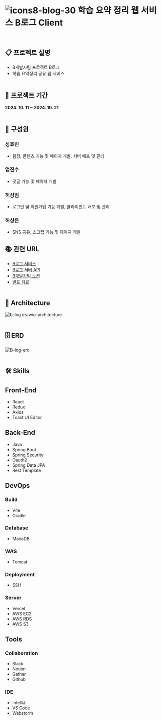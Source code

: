 # ![icons8-blog-30](https://github.com/user-attachments/assets/3a6bc72c-4f2e-4bfb-88dd-3ce8a9d0cea2) 학습 요약 정리 웹 서비스 B로그 Client<br><br>

## 📋 프로젝트 설명
- B개발자팀 프로젝트 B로그
- 학습 요약정리 공유 웹 서비스
  <br><br>

## 📅 프로젝트 기간
<b>2024. 10. 11 ~ 2024. 10. 21</b>
<br><br>

## 👫 구성원

### 성효빈
- 팀장, 콘텐츠 기능 및 페이지 개발, 서버 배포 및 관리

### 엄진수
- 댓글 기능 및 페이지 개발

### 허상범
- 로그인 및 회원가입 기능 개발, 클라이언트 배포 및 관리

### 허상은
- SNS 공유, 스크랩 기능 및 페이지 개발
  <br>

## 📚 관련 URL

- [B로그 서비스](https://b-log-coral.vercel.app)
- [B로그 서버 API](https://b-log.duckdns.org/swagger-ui/index.html)
- [B개발자팀 노션](https://www.notion.so/B-117f1d2126ed8092819ae39c505308ee)
- [발표 자료](https://www.canva.com/design/DAGS9GXxQUk/g-iP9848NZfL0tveZKFI9A/view?utm_content=DAGS9GXxQUk&utm_campaign=designshare&utm_medium=link&utm_source=editor)
  <br><br>

## 🗼 Architecture
![b-log drawio-architecture](https://github.com/user-attachments/assets/e5de1330-bcd9-4baf-b216-47b95e4a5528)
<br><br>

## 🗄️ ERD
![B-log-erd](https://github.com/user-attachments/assets/fa10dd75-0879-40df-bead-c9b7c6373da0)
<br><br>

## 🛠️ Skills

## Front-End

- React
- Redux
- Axios
- Toast UI Editor
  <br>

## Back-End
- Java
- Spring Boot
- Spring Security
- Oauth2
- Spring Data JPA
- Rest Template
  <br>

## DevOps

### Build
- Vite
- Gradle

### Database
- MariaDB

### WAS
- Tomcat

### Deployment
- SSH

### Server
- Vercel
- AWS EC2
- AWS RDS
- AWS S3
  <br>

## Tools

### Collaboration
- Slack
- Notion
- Gather
- Github

### IDE
- IntelliJ
- VS Code
- Webstorm
